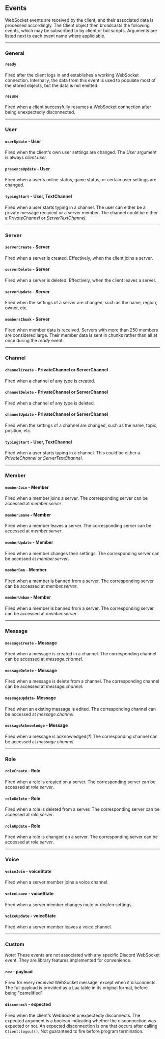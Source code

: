 ## Events
WebSocket events are received by the client, and their associated data is processed accordingly. The Client object then broadcasts the following events, which may be subscribed to by client or bot scripts. Arguments are listed next to each event name where appliciable.

---

### General

#### `ready`
Fired after the client logs in and establishes a working WebSocket connection. Internally, the data from this event is used to populate most of the stored objects, but the data is not emitted.

#### `resume`
Fired when a client successfully resumes a WebSocket connection after being unexpectedly disconnected.

---

### User

#### `userUpdate` - User
Fired when the client's own user settings are changed. The *User* argument is always *client.user*.

#### `presenceUpdate` - User
Fired when a user's online status, game status, or certain user settings are changed.

#### `typingStart` - User, TextChannel
Fired when a user starts typing in a channel. The user can either be a private message recipient or a server member. The channel could be either a *PrivateChannel* or *ServerTextChannel*.

---

### Server

#### `serverCreate` - Server
Fired when a server is created. Effectively, when the client joins a server.

#### `serverDelete` - Server
Fired when a server is deleted. Effectively, when the client leaves a server.

#### `serverUpdate` - Server
Fired when the settings of a server are changed, such as the name, region, owner, etc.

#### `membersChunk` - Server
Fired when member data is received. Servers with more than 250 members are considered large. Their member data is sent in chunks rather than all at once during the *ready* event.

---

### Channel

#### `channelCreate` - PrivateChannel or ServerChannel
Fired when a channel of any type is created.

#### `channelDelete` - PrivateChannel or ServerChannel
Fired when a channel of any type is deleted.

#### `channelUpdate` - PrivateChannel or ServerChannel
Fired when the settings of a channel are changed, such as the name, topic, position, etc.

#### `typingStart` - User, TextChannel
Fired when a user starts typing in a channel. This could be either a *PrivateChannel* or *ServerTextChannel*.

---

### Member

#### `memberJoin` - Member
Fired when a member joins a server. The corresponding server can be accessed at *member.server*.

#### `memberLeave` - Member
Fired when a member leaves a server. The corresponding server can be accessed at *member.server*.

#### `memberUpdate` - Member
Fired when a member changes their settings. The corresponding server can be accessed at *member.server*.

#### `memberBan` - Member
Fired when a member is banned from a server. The corresponding server can be accessed at *member.server*.

#### `memberUnban` - Member
Fired when a member is banned from a server. The corresponding server can be accessed at *member.server*.

---

### Message

#### `messageCreate` - Message
Fired when a message is created in a channel. The corresponding channel can be accessed at *message.channel*.

#### `messageDelete` - Message
Fired when a message is delete from a channel. The corresponding channel can be accessed at *message.channel*.

#### `messageUpdate`- Message
Fired when an existing message is edited. The corresponding channel can be accessed at *message.channel*.

#### `messageAcknowledge` - Message
Fired when a message is acknowledged(?) The corresponding channel can be accessed at *message.channel*.

---

### Role

#### `roleCreate` - Role
Fired when a role is created on a server. The corresponding server can be accessed at *role.server*.

#### `roleDelete` - Role
Fired when a role is deleted from a server. The corresponding server can be accessed at *role.server*.

#### `roleUpdate` - Role
Fired when a role is changed on a server. The corresponding server can be accessed at *role.server*.

---

### Voice

#### `voiceJoin` - voiceState
Fired when a server member joins a voice channel.
#### `voiceLeave` - voiceState
Fired when a server member changes mute or deafen settings.
#### `voiceUpdate` - voiceState
Fired when a server member leaves a voice channel.

---

### Custom

*Note:* These events are not associated with any specific Discord WebSocket event. They are library features implemented for convenience.

#### `raw` - payload
Fired for every received WebSocket message, except when it disconnects. The full payload is provided as a Lua table in its original format, before being "camelified".

#### `disconnect` - expected
Fired when the client's WebSocket unexpectedly disconnects. The expected argument is a boolean indicating whether the disconnection was expected or not. An expected disconnection is one that occurs after calling `Client:logout()`. Not guaranteed to fire before program termination.
